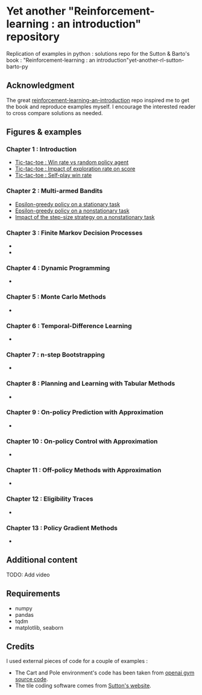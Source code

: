 # Yet another "Reinforcement-learning : an introduction" repository

Replication of examples in python : solutions repo for the Sutton & Barto's book : "Reinforcement-learning : an introduction"yet-another-rl-sutton-barto-py

## Acknowledgment
The great [reinforcement-learning-an-introduction](https://github.com/ShangtongZhang/reinforcement-learning-an-introduction) repo inspired me to get the book and reproduce examples myself.
I encourage the interested reader to cross compare solutions as needed.

## Figures & examples

### Chapter 1 : Introduction
* [Tic-tac-toe : Win rate vs random policy agent](https://raw.githubusercontent.com/Johann-Huber/yet-another-rl-sutton-barto-py/master/chap01-Tictactoe_greedy_temporal_learning/figures/play_against_random_opponent_win_rate.png?token=AKN4L7KOMLEUXDGPDKYFEF3ANHPMM)
* [Tic-tac-toe : Impact of exploration rate on score](https://raw.githubusercontent.com/Johann-Huber/yet-another-rl-sutton-barto-py/master/chap01-Tictactoe_greedy_temporal_learning/figures/score_wrt_exploration_rate.png?token=AKN4L7L3DOEVFNTN7TFRWO3ANHPVM)
* [Tic-tac-toe : Self-play win rate](https://raw.githubusercontent.com/Johann-Huber/yet-another-rl-sutton-barto-py/master/chap01-Tictactoe_greedy_temporal_learning/figures/self_play_win_rate.png?token=AKN4L7IJT27EBLYNTFTEYTDANHPY4)


### Chapter 2 : Multi-armed Bandits
* [Epsilon-greedy policy on a stationary task](https://raw.githubusercontent.com/Johann-Huber/yet-another-rl-sutton-barto-py/master/chap02-bandit_problem/figures/rwds_epsilon_greedy_stationary.png?token=AKN4L7PIMFA5I4QGWI6FLELANHQCG)
* [Epsilon-greedy policy on a nonstationary task](https://raw.githubusercontent.com/Johann-Huber/yet-another-rl-sutton-barto-py/master/chap02-bandit_problem/figures/rwds_epsilon_greedy_nonstationary.png?token=AKN4L7JDCFG2QB4WZ667KGLANHRF6)
* [Impact of the step-size strategy on a nonstationary task](https://raw.githubusercontent.com/Johann-Huber/yet-another-rl-sutton-barto-py/master/chap02-bandit_problem/figures/rwds_step_size_strategies_nonstationnary.png?token=AKN4L7PO34JQN4EDK3DHWIDANHQCI)



### Chapter 3 : Finite Markov Decision Processes
* []()
* []()


### Chapter 4 : Dynamic Programming
*


### Chapter 5 : Monte Carlo Methods
*

### Chapter 6 : Temporal-Difference Learning
*

### Chapter 7 : n-step Bootstrapping
*

### Chapter 8 : Planning and Learning with Tabular Methods
*

### Chapter 9 : On-policy Prediction with Approximation
*

### Chapter 10 : On-policy Control with Approximation
*

### Chapter 11 : Off-policy Methods with Approximation
*

### Chapter 12 : Eligibility Traces
*

### Chapter 13 : Policy Gradient Methods
*

## Additional content

TODO: Add video


## Requirements
* numpy
* pandas
* tqdm
* matplotlib, seaborn

## Credits
I used external pieces of code for a couple of examples :
* The Cart and Pole environment's code has been taken from [openai gym source code](https://github.com/openai/gym/blob/master/gym/envs/classic_control/cartpole.py#L14).
* The tile coding software comes from [Sutton's website](http://www.incompleteideas.net/tiles/tiles3.html).
